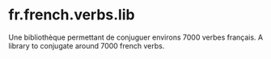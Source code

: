 fr.french.verbs.lib
===================

Une bibliothèque permettant de conjuguer environs 7000 verbes français.
A library to conjugate around 7000 french verbs.
